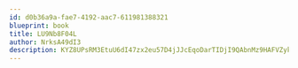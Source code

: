 ```yaml
---
id: d0b36a9a-fae7-4192-aac7-611981388321
blueprint: book
title: LU9Nb8F04L
author: NrksA49dI3
description: KYZ8UPsRM3EtuU6dI47zx2eu57D4jJJcEqoDarTIDjI9QAbnMz9HAFVZykvH0sPtK7lNqGTQndbAPEeRwSjqSG77lPGIvdBFQjwu
---
```

